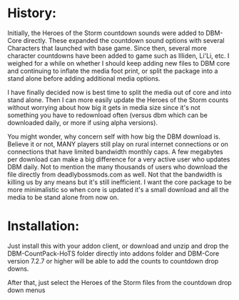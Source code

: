 # History:

Initially, the Heroes of the Storm countdown sounds were added to DBM-Core directly. These expanded the countdown sound options with several Characters that launched with base game. Since then, several more character countdowns have been added to game such as Illiden, Li'Li, etc. I weighed for a while on whether I should keep adding new files to DBM core and continuing to inflate the media foot print, or split the package into a stand alone before adding additional media options.


I have finally decided now is best time to split the media out of core and into stand alone. Then I can more easily update the Heroes of the Storm counts without worrying about how big it gets in media size since it's not something you have to redownload often (versus dbm which can be downloaded daily, or more if using alpha versions).


You might wonder, why concern self with how big the DBM download is. Believe it or not, MANY players still play on rural internet connections or on connections that have limited bandwidth monthly caps. A few megabytes per download can make a big difference for a very active user who updates DBM daily. Not to mention the many thousands of users who download the file directly from deadlybossmods.com as well. Not that the bandwidth is killing us by any means but it's still inefficient. I want the core package to be more minimalistic so when core is updated it's a small download and all the media to be stand alone from now on.


# Installation:

Just install this with your addon client, or download and unzip and drop the DBM-CountPack-HoTS folder directly into addons folder and DBM-Core version 7.2.7 or higher will be able to add the counts to countdown drop downs.


After that, just select the Heroes of the Storm files from the countdown drop down menus
